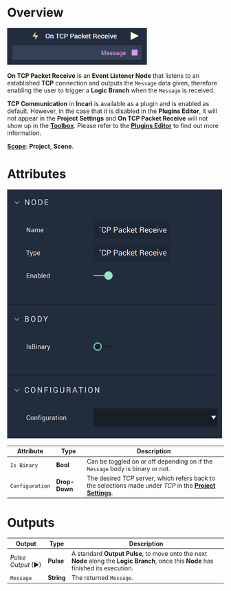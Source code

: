 # Overview

![The On TCP Packet Receive Node.](../../../../.gitbook/assets/ontcppacketreceive.png)

**On TCP Packet Receive** is an **Event Listener Node** that listens to an established **TCP** connection and outputs the `Message` data given, therefore enabling the user to trigger a **Logic Branch** when the `Message` is received. 

**TCP Communication** in **Incari** is available as a plugin and is enabled as default. However, in the case that it is disabled in the **Plugins Editor**, it will not appear in the **Project Settings** and **On TCP Packet Receive** will not show up in the [**Toolbox**](../../overview.md). Please refer to the [**Plugins Editor**](../../../../modules/plugins/communication/tcpconnectionsmanager.md) to find out more information.

[**Scope**](../../../overview.md#scopes): **Project**, **Scene**.

# Attributes

![The On TCP Packet Receive Node Attributes.](../../../../.gitbook/assets/ontcppacketreceiveattributes.png)

|Attribute|Type|Description|
|---|---|---|
|`Is Binary`|**Bool**|Can be toggled on or off depending on if the `Message` body is binary or not.|
|`Configuration`|**Drop-Down**|The desired _TCP_ server, which refers back to the selections made under *TCP* in the [**Project Settings**](../../../../modules/project-settings/tcp-connection.md).| 

# Outputs

|Output|Type|Description|
|---|---|---|
|*Pulse Output* (►)|**Pulse**|A standard **Output Pulse**, to move onto the next **Node** along the **Logic Branch**, once this **Node** has finished its execution.|
|`Message`|**String**|The returned `Message`.|



